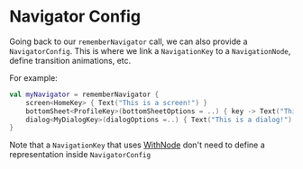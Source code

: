 # Navigator Config

Going back to our `rememberNavigator` call, we can also provide a `NavigatorConfig`. This is where we link a `NavigationKey` to a `NavigationNode`, define transition animations, etc.

For example:

```kotlin
val myNavigator = rememberNavigator {
    screen<HomeKey> { Text("This is a screen!") }
    bottomSheet<ProfileKey>(bottomSheetOptions = ..) { key -> Text("This is a profile for: ${key.profileId}"}
    dialog<MyDialogKey>(dialogOptions =..) { Text("This is a dialog!") }
}
```

Note that a `NavigationKey` that uses [WithNode](../navigation-key.md#self-hosted-navigationkey) don't need to define a representation inside `NavigatorConfig`
